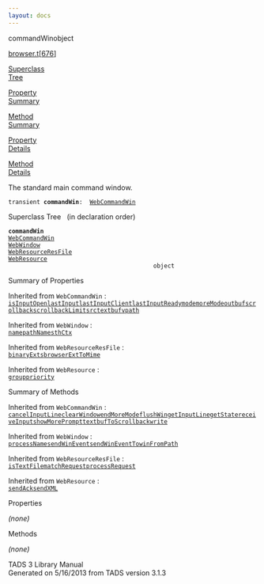 ```yaml
---
layout: docs
---
```

<span class="title">commandWin</span><span class="type">object</span>

[browser.t](../file/browser.t.html)\[[676](../source/browser.t.html#676)\]

[Superclass  
Tree](#_SuperClassTree_)

[Property  
Summary](#_PropSummary_)

[Method  
Summary](#_MethodSummary_)

[Property  
Details](#_Properties_)

[Method  
Details](#_Methods_)

<div class="fdesc">

The standard main command window.

`transient `**`commandWin`**` :   `[`WebCommandWin`](../object/WebCommandWin.html)

</div>

<span id="_SuperClassTree_"></span>

<div class="mjhd">

<span class="hdln">Superclass Tree</span>   (in declaration order)

</div>

**`commandWin`**  
[`WebCommandWin`](../object/WebCommandWin.html)  
[`WebWindow`](../object/WebWindow.html)  
[`WebResourceResFile`](../object/WebResourceResFile.html)  
[`WebResource`](../object/WebResource.html)  
`                                         object`  
<span id="_PropSummary_"></span>

<div class="mjhd">

<span class="hdln">Summary of Properties</span>  

</div>



Inherited from `WebCommandWin` :  
[`isInputOpen`](../object/WebCommandWin.html#isInputOpen)[`lastInput`](../object/WebCommandWin.html#lastInput)[`lastInputClient`](../object/WebCommandWin.html#lastInputClient)[`lastInputReady`](../object/WebCommandWin.html#lastInputReady)[`mode`](../object/WebCommandWin.html#mode)[`moreMode`](../object/WebCommandWin.html#moreMode)[`outbuf`](../object/WebCommandWin.html#outbuf)[`scrollback`](../object/WebCommandWin.html#scrollback)[`scrollbackLimit`](../object/WebCommandWin.html#scrollbackLimit)[`src`](../object/WebCommandWin.html#src)[`textbuf`](../object/WebCommandWin.html#textbuf)[`vpath`](../object/WebCommandWin.html#vpath)

Inherited from `WebWindow` :  
[`name`](../object/WebWindow.html#name)[`pathName`](../object/WebWindow.html#pathName)[`sthCtx`](../object/WebWindow.html#sthCtx)

Inherited from `WebResourceResFile` :  
[`binaryExts`](../object/WebResourceResFile.html#binaryExts)[`browserExtToMime`](../object/WebResourceResFile.html#browserExtToMime)

Inherited from `WebResource` :  
[`group`](../object/WebResource.html#group)[`priority`](../object/WebResource.html#priority)

<span id="_MethodSummary_"></span>

<div class="mjhd">

<span class="hdln">Summary of Methods</span>  

</div>



Inherited from `WebCommandWin` :  
[`cancelInputLine`](../object/WebCommandWin.html#cancelInputLine)[`clearWindow`](../object/WebCommandWin.html#clearWindow)[`endMoreMode`](../object/WebCommandWin.html#endMoreMode)[`flushWin`](../object/WebCommandWin.html#flushWin)[`getInputLine`](../object/WebCommandWin.html#getInputLine)[`getState`](../object/WebCommandWin.html#getState)[`receiveInput`](../object/WebCommandWin.html#receiveInput)[`showMorePrompt`](../object/WebCommandWin.html#showMorePrompt)[`textbufToScrollback`](../object/WebCommandWin.html#textbufToScrollback)[`write`](../object/WebCommandWin.html#write)

Inherited from `WebWindow` :  
[`processName`](../object/WebWindow.html#processName)[`sendWinEvent`](../object/WebWindow.html#sendWinEvent)[`sendWinEventTo`](../object/WebWindow.html#sendWinEventTo)[`winFromPath`](../object/WebWindow.html#winFromPath)

Inherited from `WebResourceResFile` :  
[`isTextFile`](../object/WebResourceResFile.html#isTextFile)[`matchRequest`](../object/WebResourceResFile.html#matchRequest)[`processRequest`](../object/WebResourceResFile.html#processRequest)

Inherited from `WebResource` :  
[`sendAck`](../object/WebResource.html#sendAck)[`sendXML`](../object/WebResource.html#sendXML)

<span id="_Properties_"></span>

<div class="mjhd">

<span class="hdln">Properties</span>  

</div>

*(none)* <span id="_Methods_"></span>

<div class="mjhd">

<span class="hdln">Methods</span>  

</div>

*(none)*

<div class="ftr">

TADS 3 Library Manual  
Generated on 5/16/2013 from TADS version 3.1.3

</div>
